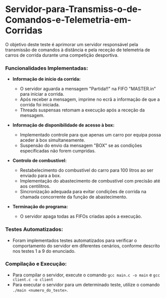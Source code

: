 # Servidor-para-Transmiss-o-de-Comandos-e-Telemetria-em-Corridas

O objetivo deste teste é aprimorar um servidor responsável pela transmissão de comandos à distância e pela receção de telemetria de carros de corrida durante uma competição desportiva.

### Funcionalidades Implementadas:
- **Informação de início da corrida:**
    - O servidor aguarda a mensagem "Partida!!" na FIFO "MASTER.in" para iniciar a corrida.
    - Após receber a mensagem, imprime no ecrã a informação de que a corrida foi iniciada.
    - Threads suspensas retomam a execução após a receção da mensagem.

- **Informação de disponibilidade de acesso à box:**
    - Implementado controle para que apenas um carro por equipa possa aceder à box simultaneamente.
    - Suspensão do envio da mensagem "BOX" se as condições especificadas não forem cumpridas.

- **Controlo de combustível:**
    - Restabelecimento do combustível do carro para 100 litros ao ser enviado para a box.
    - Implementação do abastecimento de combustível com precisão até aos centilitros.
    - Sincronização adequada para evitar condições de corrida na chamada concorrente da função de abastecimento.

- **Terminação do programa:**
    - O servidor apaga todas as FIFOs criadas após a execução.

### Testes Automatizados:
- Foram implementados testes automatizados para verificar o comportamento do servidor em diferentes cenários, conforme descrito nos testes 1 a 9 do enunciado.

### Compilação e Execução:
- Para compilar o servidor, execute o comando `gcc main.c -o main` e `gcc client.c -o client `
- Para executar o servidor para um determinado teste, utilize o comando `./main <numero_do_teste>`.

